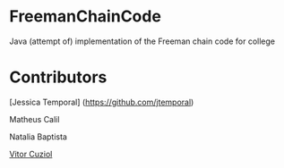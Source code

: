 # FreemanChainCode
Java (attempt of) implementation of the Freeman chain code for college 

# Contributors

[Jessica Temporal] (https://github.com/jtemporal)

Matheus Calil

Natalia Baptista

[Vitor Cuziol](https://github.com/vcuziol)

